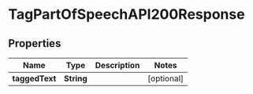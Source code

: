 

# TagPartOfSpeechAPI200Response

## Properties

Name | Type | Description | Notes
------------ | ------------- | ------------- | -------------
**taggedText** | **String** |  |  [optional]




